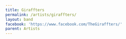 ```yaml
---
title: Giraffters
permalink: /artists/giraffters/
layout: band
facebook: 'https://www.facebook.com/TheGiraffters/'
parent: Artists
---
```

